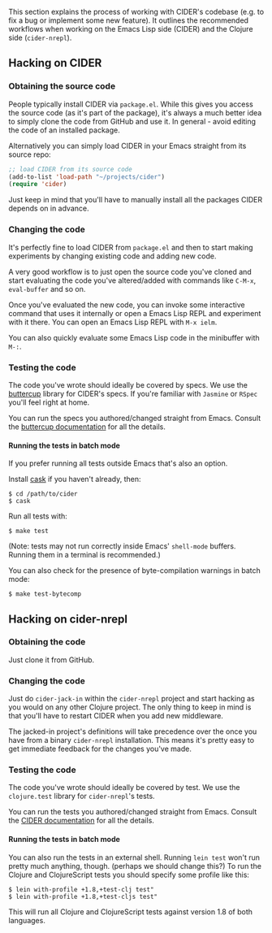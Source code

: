 This section explains the process of working with CIDER's codebase (e.g. to fix
a bug or implement some new feature). It outlines the recommended workflows when
working on the Emacs Lisp side (CIDER) and the Clojure side (`cider-nrepl`).

## Hacking on CIDER

### Obtaining the source code

People typically install CIDER via `package.el`. While this gives you access the
source code (as it's part of the package), it's always a much better idea to
simply clone the code from GitHub and use it. In general - avoid editing the
code of an installed package.

Alternatively you can simply load CIDER in your Emacs straight from its source
repo:

```el
;; load CIDER from its source code
(add-to-list 'load-path "~/projects/cider")
(require 'cider)
```

Just keep in mind that you'll have to manually install all the packages CIDER
depends on in advance.

### Changing the code

It's perfectly fine to load CIDER from `package.el` and then to start making
experiments by changing existing code and adding new code.

A very good workflow is to just open the source code you've cloned and start
evaluating the code you've altered/added with commands like `C-M-x`,
`eval-buffer` and so on.

Once you've evaluated the new code, you can invoke some interactive command that
uses it internally or open a Emacs Lisp REPL and experiment with it there. You
can open an Emacs Lisp REPL with `M-x ielm`.

You can also quickly evaluate some Emacs Lisp code in the minibuffer with `M-:`.

### Testing the code

The code you've wrote should ideally be covered by specs. We use
the [buttercup](https://github.com/jorgenschaefer/emacs-buttercup) library for
CIDER's specs. If you're familiar with `Jasmine` or `RSpec` you'll feel right at
home.

You can run the specs you authored/changed straight from Emacs. Consult
the
[buttercup documentation](https://github.com/jorgenschaefer/emacs-buttercup/blob/master/docs/running-tests.md) for
all the details.

#### Running the tests in batch mode

If you prefer running all tests outside Emacs that's also an option.

Install [cask](https://github.com/cask/cask) if you haven't
already, then:

```
$ cd /path/to/cider
$ cask
```

Run all tests with:

```
$ make test
```

(Note: tests may not run correctly inside Emacs' `shell-mode` buffers. Running
them in a terminal is recommended.)

You can also check for the presence of byte-compilation warnings in batch mode:

```
$ make test-bytecomp
```

## Hacking on cider-nrepl

### Obtaining the code

Just clone it from GitHub.

### Changing the code

Just do `cider-jack-in` within the `cider-nrepl` project and start hacking as
you would on any other Clojure project.  The only thing to keep in mind is that
you'll have to restart CIDER when you add new middleware.

The jacked-in project's definitions will take precedence over the once you have
from a binary `cider-nrepl` installation. This means it's pretty easy to get
immediate feedback for the changes you've made.

### Testing the code

The code you've wrote should ideally be covered by test. We use the
`clojure.test` library for `cider-nrepl`'s tests.

You can run the tests you authored/changed straight from Emacs. Consult the
[CIDER documentation](running_tests.md) for all the details.

#### Running the tests in batch mode

You can also run the tests in an external shell. Running `lein test` won't run
pretty much anything, though. (perhaps we should change this?) To run the
Clojure and ClojureScript tests you should specify some profile like this:

```
$ lein with-profile +1.8,+test-clj test"
$ lein with-profile +1.8,+test-cljs test"
```

This will run all Clojure and ClojureScript tests against version 1.8 of both
languages.
